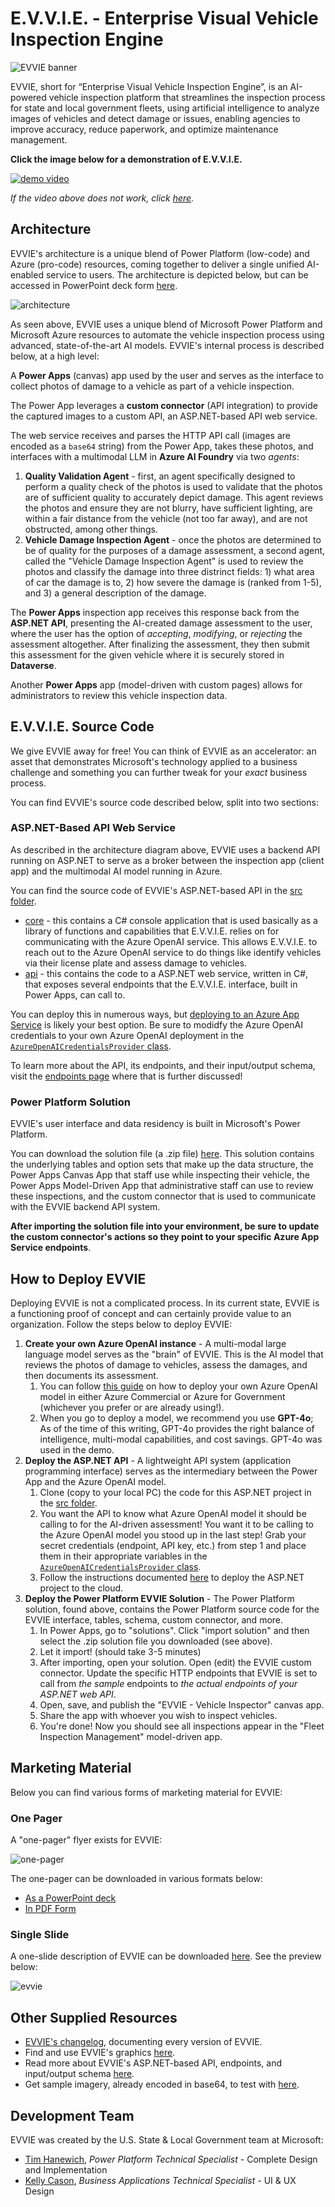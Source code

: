 # E.V.V.I.E. - **E**nterprise **V**isual **V**ehicle **I**nspection **E**ngine

![EVVIE banner](https://i.imgur.com/Ca4EwdG.jpeg)

EVVIE, short for “Enterprise Visual Vehicle Inspection Engine”, is an AI-powered vehicle inspection platform that streamlines the inspection process for state and local government fleets, using artificial intelligence to analyze images of vehicles and detect damage or issues, enabling agencies to improve accuracy, reduce paperwork, and optimize maintenance management.

**Click the image below for a demonstration of E.V.V.I.E.**

[![demo video](https://i.imgur.com/5OIfuG4.png)](https://livesend.microsoft.com/i/DUFrJEz77SXgL85JbBg___Wio6___QrDyqYH7e0RigS84AIiHLC3WpVWVDDfooWSJ3PQpIq2iXxfS8jrzrqedqUQyBkGlTJR3slPbCyUqy6FOpY0dwIM38eR3YiOOSHP7___37)

*If the video above does not work, click [here](https://youtu.be/KvEFX-in2TM).*

## Architecture
EVVIE's architecture is a unique blend of Power Platform (low-code) and Azure (pro-code) resources, coming together to deliver a single unified AI-enabled service to users. The architecture is depicted below, but can be accessed in PowerPoint deck form [here](https://github.com/microsoft/SLG-Business-Applications/releases/download/33/architecture.pptx).

![architecture](https://i.imgur.com/tWaQ4Va.png)

As seen above, EVVIE uses a unique blend of Microsoft Power Platform and Microsoft Azure resources to automate the vehicle inspection process using advanced, state-of-the-art AI models. EVVIE's internal process is described below, at a high level:

A **Power Apps** (canvas) app used by the user and serves as the interface to collect photos of damage to a vehicle as part of a vehicle inspection.

The Power App leverages a **custom connector** (API integration) to provide the captured images to a custom API, an ASP.NET-based API web service.

The web service receives and parses the HTTP API call (images are encoded as a `base64` string) from the Power App, takes these photos, and interfaces with a multimodal LLM in **Azure AI Foundry** via two *agents*:
1. **Quality Validation Agent** - first, an agent specifically designed to perform a quality check of the photos is used to validate that the photos are of sufficient quality to accurately depict damage. This agent reviews the photos and ensure they are not blurry, have sufficient lighting, are within a fair distance from the vehicle (not too far away), and are not obstructed, among other things.
2. **Vehicle Damage Inspection Agent** - once the photos are determined to be of quality for the purposes of a damage assessment, a second agent, called the "Vehicle Damage Inspection Agent" is used to review the photos and classify the damage into three distrinct fields: 1) what area of car the damage is to, 2) how severe the damage is (ranked from 1-5), and 3) a general description of the damage.

The **Power Apps** inspection app receives this response back from the **ASP.NET API**, presenting the AI-created damage assessment to the user, where the user has the option of *accepting*, *modifying*, or *rejecting* the assessment altogether. After finalizing the assessment, they then submit this assessment for the given vehicle where it is securely stored in **Dataverse**.

Another **Power Apps** app (model-driven with custom pages) allows for administrators to review this vehicle inspection data.

## E.V.V.I.E. Source Code
We give EVVIE away for free! You can think of EVVIE as an accelerator: an asset that demonstrates Microsoft's technology applied to a business challenge and something you can further tweak for your *exact* business process.

You can find EVVIE's source code described below, split into two sections:

### ASP.NET-Based API Web Service
As described in the architecture diagram above, EVVIE uses a backend API running on ASP.NET to serve as a broker between the inspection app (client app) and the multimodal AI model running in Azure.

You can find the source code of EVVIE's ASP.NET-based API in the [src folder](./src/).
- [core](./src/core/) - this contains a C# console application that is used basically as a library of functions and capabilities that E.V.V.I.E. relies on for communicating with the Azure OpenAI service. This allows E.V.V.I.E. to reach out to the Azure OpenAI service to do things like identify vehicles via their license plate and assess damage to vehicles.
- [api](./src/api/) - this contains the code to a ASP.NET web service, written in C#, that exposes several endpoints that the E.V.V.I.E. interface, built in Power Apps, can call to.

You can deploy this in numerous ways, but [deploying to an Azure App Service](https://learn.microsoft.com/en-us/aspnet/core/host-and-deploy/azure-apps/?view=aspnetcore-9.0&tabs=visual-studio) is likely your best option. Be sure to modidfy the Azure OpenAI credentials to your own Azure OpenAI deployment in the [`AzureOpenAICredentialsProvider` class](./src/core/AzureOpenAICredentialsProvider.cs).

To learn more about the API, its endpoints, and their input/output schema, visit the [endpoints page](./tests/endpoints.md) where that is further discussed!

### Power Platform Solution
EVVIE's user interface and data residency is built in Microsoft's Power Platform. 

You can download the solution file (a .zip file) [here](https://github.com/microsoft/SLG-Business-Applications/releases/download/18/EVVIE_1_0_0_3.zip). This solution contains the underlying tables and option sets that make up the data structure, the Power Apps Canvas App that staff use while inspecting their vehicle, the Power Apps Model-Driven App that administrative staff can use to review these inspections, and the custom connector that is used to communicate with the EVVIE backend API system.

**After importing the solution file into your environment, be sure to update the custom connector's actions so they point to your specific Azure App Service endpoints**.

## How to Deploy EVVIE
Deploying EVVIE is not a complicated process. In its current state, EVVIE is a functioning proof of concept and can certainly provide value to an organization. Follow the steps below to deploy EVVIE:
1. **Create your own Azure OpenAI instance** - A multi-modal large language model serves as the "brain" of EVVIE. This is the AI model that reviews the photos of damage to vehicles, assess the damages, and then documents its assessment.
    1. You can follow [this guide](https://learn.microsoft.com/en-us/azure/ai-services/openai/how-to/create-resource?pivots=web-portal) on how to deploy your own Azure OpenAI model in either Azure Commercial or Azure for Government (whichever you prefer or are already using!).
    2. When you go to deploy a model, we recommend you use **GPT-4o**; As of the time of this writing, GPT-4o provides the right balance of intelligence, multi-modal capabilities, and cost savings. GPT-4o was used in the demo.
2. **Deploy the ASP.NET API** - A lightweight API system (application programming interface) serves as the intermediary between the Power App and the Azure OpenAI model.
    1. Clone (copy to your local PC) the code for this ASP.NET project in the [src folder](./src/).
    2. You want the API to know what Azure OpenAI model it should be calling to for the AI-driven assessment! You want it to be calling to the Azure OpenAI model you stood up in the last step! Grab your secret credentials (endpoint, API key, etc.) from step 1 and place them in their appropriate variables in the [`AzureOpenAICredentialsProvider` class](./src/core/AzureOpenAICredentialsProvider.cs).
    3. Follow the instructions documented [here](https://learn.microsoft.com/en-us/aspnet/core/tutorials/publish-to-azure-webapp-using-vs?view=aspnetcore-9.0) to deploy the ASP.NET project to the cloud.
3. **Deploy the Power Platform EVVIE Solution** - The Power Platform solution, found above, contains the Power Platform source code for the EVVIE interface, tables, schema, custom connector, and more.
    1. In Power Apps, go to "solutions". Click "import solution" and then select the .zip solution file you downloaded (see above).
    2. Let it import! (should take 3-5 minutes)
    3. After importing, open your solution. Open (edit) the EVVIE custom connector. Update the specific HTTP endpoints that EVVIE is set to call from *the sample* endpoints to *the actual endpoints of your ASP.NET web API*.
    4. Open, save, and publish the "EVVIE - Vehicle Inspector" canvas app.
    5. Share the app with whoever you wish to inspect vehicles. 
    6. You're done! Now you should see all inspections appear in the "Fleet Inspection Management" model-driven app.

## Marketing Material
Below you can find various forms of marketing material for EVVIE:

### One Pager
A "one-pager" flyer exists for EVVIE:

![one-pager](https://i.imgur.com/Y3dUY0M.jpeg)

The one-pager can be downloaded in various formats below:
- [As a PowerPoint deck](./one-pager/one-pager.pptx)
- [In PDF Form](./one-pager/one-pager.pdf)

### Single Slide
A one-slide description of EVVIE can be downloaded [here](https://github.com/microsoft/SLG-Business-Applications/releases/download/25/one-pager-horizontal.pptx). See the preview below:

![evvie](https://i.imgur.com/kdquuAR.jpeg)

## Other Supplied Resources
- [EVVIE's changelog](./changelog.md), documenting every version of EVVIE.
- Find and use EVVIE's graphics [here](./graphics/).
- Read more about EVVIE's ASP.NET-based API, endpoints, and input/output schema [here](./tests/endpoints.md).
- Get sample imagery, already encoded in base64, to test with [here](./tests/sample-images/).

## Development Team
EVVIE was created by the U.S. State & Local Government team at Microsoft:
- [Tim Hanewich](https://www.linkedin.com/in/timhanewich), *Power Platform Technical Specialist* - Complete Design and Implementation
- [Kelly Cason](https://www.linkedin.com/in/kellycason/), *Business Applications Technical Specialist* - UI & UX Design